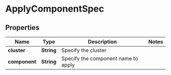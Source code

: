 

# ApplyComponentSpec


## Properties

| Name | Type | Description | Notes |
|------------ | ------------- | ------------- | -------------|
|**cluster** | **String** | Specify the cluster |  |
|**component** | **String** | Specify the component name to apply |  |




